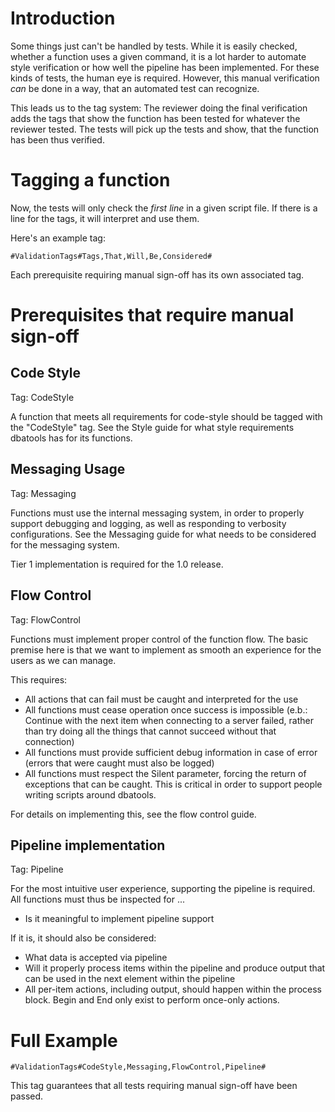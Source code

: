 # Introduction
Some things just can't be handled by tests.
While it is easily checked, whether a function uses a given command, it is a lot harder to automate style verification or how well the pipeline has been implemented.
For these kinds of tests, the human eye is required.
However, this manual verification _can_ be done in a way, that an automated test can recognize.

This leads us to the tag system:
The reviewer doing the final verification adds the tags that show the function has been tested for whatever the reviewer tested.
The tests will pick up the tests and show, that the function has been thus verified.

# Tagging a function
Now, the tests will only check the _first line_ in a given script file. If there is a line for the tags, it will interpret and use them.

Here's an example tag:

`#ValidationTags#Tags,That,Will,Be,Considered#`

Each prerequisite requiring manual sign-off has its own associated tag.

# Prerequisites that require manual sign-off

## Code Style
Tag: CodeStyle

A function that meets all requirements for code-style should be tagged with the "CodeStyle" tag.
See the Style guide for what style requirements dbatools has for its functions.

## Messaging Usage
Tag: Messaging

Functions must use the internal messaging system, in order to properly support debugging and logging, as well as responding to verbosity configurations.
See the Messaging guide for what needs to be considered for the messaging system.

Tier 1 implementation is required for the 1.0 release.

## Flow Control
Tag: FlowControl

Functions must implement proper control of the function flow. The basic premise here is that we want to implement as smooth an experience for the users as we can manage.

This requires:
 - All actions that can fail must be caught and interpreted for the use
 - All functions must cease operation once success is impossible (e.b.: Continue with the next item when connecting to a server failed, rather than try doing all the things that cannot succeed without that connection)
 - All functions must provide sufficient debug information in case of error (errors that were caught must also be logged)
 - All functions must respect the Silent parameter, forcing the return of exceptions that can be caught. This is critical in order to support people writing scripts around dbatools.
 
For details on implementing this, see the flow control guide.

## Pipeline implementation
Tag: Pipeline

For the most intuitive user experience, supporting the pipeline is required. All functions must thus be inspected for ...
 - Is it meaningful to implement pipeline support
 
If it is, it should also be considered:
 - What data is accepted via pipeline
 - Will it properly process items within the pipeline and produce output that can be used in the next element within the pipeline
 - All per-item actions, including output, should happen within the process block. Begin and End only exist to perform once-only actions.

# Full Example
`#ValidationTags#CodeStyle,Messaging,FlowControl,Pipeline#`

This tag guarantees that all tests requiring manual sign-off have been passed.